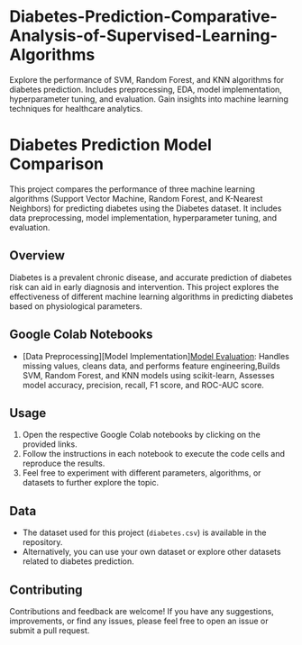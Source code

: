 # Diabetes-Prediction-Comparative-Analysis-of-Supervised-Learning-Algorithms
 Explore the performance of SVM, Random Forest, and KNN algorithms for diabetes prediction. Includes preprocessing, EDA, model implementation, hyperparameter tuning, and evaluation. Gain insights into machine learning techniques for healthcare analytics.
# Diabetes Prediction Model Comparison

This project compares the performance of three machine learning algorithms (Support Vector Machine, Random Forest, and K-Nearest Neighbors) for predicting diabetes using the Diabetes dataset. It includes data preprocessing, model implementation, hyperparameter tuning, and evaluation.

## Overview

Diabetes is a prevalent chronic disease, and accurate prediction of diabetes risk can aid in early diagnosis and intervention. This project explores the effectiveness of different machine learning algorithms in predicting diabetes based on physiological parameters.

## Google Colab Notebooks

- [Data Preprocessing][Model Implementation][Model Evaluation](https://colab.research.google.com/drive/1Ujq14y8xOq55Sj8QXaNYXAH747zDq8l9?usp=sharing): Handles missing values, cleans data, and performs feature engineering,Builds SVM, Random Forest, and KNN models using scikit-learn, Assesses model accuracy, precision, recall, F1 score, and ROC-AUC score.


## Usage

1. Open the respective Google Colab notebooks by clicking on the provided links.
2. Follow the instructions in each notebook to execute the code cells and reproduce the results.
3. Feel free to experiment with different parameters, algorithms, or datasets to further explore the topic.

## Data

- The dataset used for this project (`diabetes.csv`) is available in the repository.
- Alternatively, you can use your own dataset or explore other datasets related to diabetes prediction.

## Contributing

Contributions and feedback are welcome! If you have any suggestions, improvements, or find any issues, please feel free to open an issue or submit a pull request.



